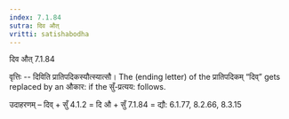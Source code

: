 ```yaml
---
index: 7.1.84
sutra: दिव औत्‌
vritti: satishabodha
---
```



 दिव औत्‌ 7.1.84 


वृत्तिः -- दिविति प्रातिपदिकस्यौत्स्यात्सौ। The (ending letter) of the प्रातिपदिकम् “दिव्” gets replaced by an औकार: if the सुँ-प्रत्यय: follows. 


उदाहरणम् – दिव् + सुँ 4.1.2 = दि औ + सुँ 7.1.84 = द्यौ: 6.1.77, 8.2.66, 8.3.15 


